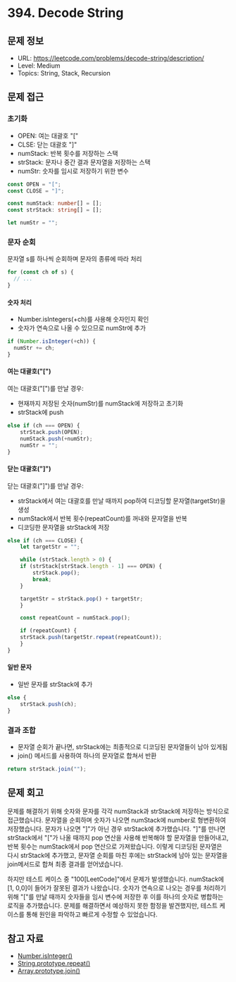 # 394. Decode String

## 문제 정보

- URL: https://leetcode.com/problems/decode-string/description/
- Level: Medium
- Topics: String, Stack, Recursion

## 문제 접근

### 초기화

- OPEN: 여는 대괄호 "\["
- CLSE: 닫는 대괄호 "\]"
- numStack: 반복 횟수를 저장하는 스택
- strStack: 문자나 중간 결과 문자열을 저장하는 스택
- numStr: 숫자를 임시로 저장하기 위한 변수

```typescript
const OPEN = "[";
const CLOSE = "]";

const numStack: number[] = [];
const strStack: string[] = [];

let numStr = "";
```

### 문자 순회

문자열 s를 하나씩 순회하며 문자의 종류에 따라 처리

```typescript
for (const ch of s) {
  // ...
}
```

#### 숫자 처리

- Number.isIntegers(+ch)를 사용해 숫자인지 확인
- 숫자가 연속으로 나올 수 있으므로 numStr에 추가

```typescript
if (Number.isInteger(+ch)) {
  numStr += ch;
}
```

#### 여는 대괄호("\[")

여는 대괄호("\[")를 만날 경우:

- 현재까지 저장된 숫자(numStr)를 numStack에 저장하고 초기화
- strStack에 push

```typescript
else if (ch === OPEN) {
    strStack.push(OPEN);
    numStack.push(+numStr);
    numStr = "";
}
```

#### 닫는 대괄호("\]")

닫는 대괄호("\]")를 만날 경우:

- strStack에서 여는 대괄호를 만날 때까지 pop하여 디코딩할 문자열(targetStr)을 생성
- numStack에서 반복 횟수(repeatCount)를 꺼내와 문자열을 반복
- 디코딩한 문자열을 strStack에 저장

```typescript
else if (ch === CLOSE) {
    let targetStr = "";

    while (strStack.length > 0) {
    if (strStack[strStack.length - 1] === OPEN) {
        strStack.pop();
        break;
    }

    targetStr = strStack.pop() + targetStr;
    }

    const repeatCount = numStack.pop();

    if (repeatCount) {
    strStack.push(targetStr.repeat(repeatCount));
    }
}
```

#### 일반 문자

- 일반 문자를 strStack에 추가

```typescript
else {
    strStack.push(ch);
}
```

### 결과 조합

- 문자열 순회가 끝나면, strStack에는 최종적으로 디코딩된 문자열들이 남아 있게됨
- join() 메서드를 사용하여 하나의 문자열로 합쳐서 반환

```typescript
return strStack.join("");
```

## 문제 회고

문제를 해결하기 위해 숫자와 문자를 각각 numStack과 strStack에 저장하는 방식으로 접근했습니다. 문자열을 순회하며 숫자가 나오면 numStack에 number로 형변환하여 저장했습니다. 문자가 나오면 "\]"가 아닌 경우 strStack에 추가했습니다. "\]"를 만나면 strStack에서 "\["가 나올 때까지 pop 연산을 사용해 반복해야 할 문자열을 만들어내고, 반복 횟수는 numStack에서 pop 연산으로 가져왔습니다. 이렇게 디코딩된 문자열은 다시 strStack에 추가했고, 문자열 순회를 마친 후에는 strStack에 남아 있는 문자열을 join메서드로 합쳐 최종 결과를 얻어냈습니다.

하지만 테스트 케이스 중 "100[LeetCode]"에서 문제가 발생했습니다. numStack에 [1, 0,0]이 들어가 잘못된 결과가 나왔습니다. 숫자가 연속으로 나오는 경우를 처리하기 위해 "\["를 만날 때까지 숫자들을 임시 변수에 저장한 후 이를 하나의 숫자로 병합하는 로직을 추가했습니다. 문제를 해결하면서 예상하지 못한 함정을 발견했지만, 테스트 케이스를 통해 원인을 파악하고 빠르게 수정할 수 있었습니다.

## 참고 자료

- [Number.isInteger()](https://developer.mozilla.org/ko/docs/Web/JavaScript/Reference/Global_Objects/Number/isInteger)
- [String.prototype.repeat()](https://developer.mozilla.org/ko/docs/Web/JavaScript/Reference/Global_Objects/String/repeat)
- [Array.prototype.join()](https://developer.mozilla.org/ko/docs/Web/JavaScript/Reference/Global_Objects/Array/join)
